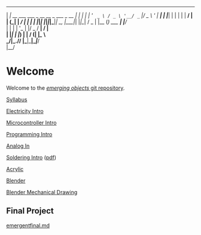  _____                                     _   
| ____|_ __ ___   ___ _ __ __ _  ___ _ __ | |_ 
|  _| | '_ ` _ \ / _ \ '__/ _` |/ _ \ '_ \| __|
| |___| | | | | |  __/ | | (_| |  __/ | | | |_ 
|_____|_| |_|_|_|\___|_| _\__, |\___|_| |_|\__|
 / _ \| |__ (_) ___  ___| |___/_               
| | | | '_ \| |/ _ \/ __| __/ __|              
| |_| | |_) | |  __/ (__| |_\__ \              
 \___/|_.__// |\___|\___|\__|___/              
          |__/                                 

# Welcome

Welcome to the [*emerging objects* git repository](https://github.com/arielchuri/emergentobjects).

[Syllabus](https://github.com/arielchuri/emergentobjects/blob/main/syllabus.md)

[Electricity Intro](electricity_intro/electricity_intro.md)

[Microcontroller Intro](/microcontroller_intro/microcontroller_intro.md)

[Programming Intro](programming_intro/programming_01.md)

[Analog In](analogin/analogin.md)

[Soldering Intro](arielchuri.github.io/emergentobjects/soldering/soldering.html) ([pdf](soldering/soldering.pdf))

[Acrylic](acrylic/acrylic.md)

[Blender](blender/blender.md)

[Blender Mechanical Drawing](blender/blender_mechanical.md)

## Final Project

[emergentfinal.md](finalproject/emergentfinal.md)
